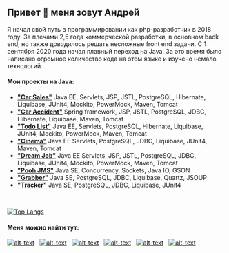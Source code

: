 ## Привет 👋 меня зовут Андрей
<p>Я начал свой путь в программировании как php-разработчик в 2018 году. За плечами 2,5 года коммерческой разработки, в основном back end, но также доводилось решать несложные front end задачи. С 1 сентября 2020 года начал плавный переход на Java. За это время было написано огромное количество кода на этом языке и изучено немало технологий.</p>
<h4>Мои проекты на Java:</h4>

<ul>
  <li>
    <strong><a href="https://github.com/ReyBos/job4j_cars">"Car Sales"</a></strong> Java EE, Servlets, JSP, JSTL, PostgreSQL, Hibernate, Liquibase, JUnit4, Mockito, PowerMock, Maven, Tomcat
  </li>
  <li>
    <strong><a href="https://github.com/ReyBos/job4j_car_accident">"Car Accident"</a></strong> Spring framework, JSP, JSTL, PostgreSQL, JDBC, Hibernate, Liquibase, Maven, Tomcat
  </li>
  <li>
    <strong><a href="https://github.com/ReyBos/job4j_todo">"Todo List"</a></strong> Java EE, Servlets, PostgreSQL, Hibernate, Liquibase, JUnit4, Mockito, PowerMock, Maven, Tomcat
  </li>
  <li>
    <strong><a href="https://github.com/ReyBos/job4j_cinema">"Cinema"</a></strong> Java EE Servlets, PostgreSQL, JDBC, Liquibase, JUnit4, Maven, Tomcat
  </li>
  <li>
    <strong><a href="https://github.com/ReyBos/job4j_dreamjob">"Dream Job"</a></strong> Java EE Servlets, JSP, JSTL, PostgreSQL, JDBC, Liquibase, JUnit4, Mockito, PowerMock, Maven, Tomcat
  </li>
  <li>
    <strong><a href="https://github.com/ReyBos/job4j_pooh">"Pooh JMS"</a></strong> Java SE, Concurrency, Sockets, Java IO, GSON
  </li>
  <li>
    <strong><a href="https://github.com/ReyBos/job4j_grabber">"Grabber"</a></strong> Java SE, PostgreSQL, JDBC, Liquibase, Quartz, JSOUP
  </li>
  <li>
    <strong><a href="https://github.com/ReyBos/job4j_tracker">"Tracker"</a></strong> Java SE, PostgreSQL, JDBC, Liquibase, JUnit4
  </li>
  <!-- <li><strong><a href=""></a></strong></li> -->
</ul>

<br>

[![Top Langs](https://github-readme-stats.vercel.app/api/top-langs/?username=reybos&hide=css&layout=compact)](https://github.com/anuraghazra/github-readme-stats)

<h4>Меня можно найти тут:</h4>

[![alt-text](https://img.shields.io/badge/-linkedin-283e4a?style=flat&logo=linkedin&logoColor=white)](https://www.linkedin.com/in/reybos/)&nbsp;&nbsp;
[![alt-text](https://img.shields.io/badge/-LeetCode-FFA116?style=flat&logo=LeetCode&logoColor=black)](https://leetcode.com/reybos/)&nbsp;&nbsp;
[![alt-text](https://img.shields.io/badge/-telegram-grey?style=flat&logo=telegram&logoColor=white)](https://t.me/reybos)&nbsp;&nbsp;
[![alt-text](https://img.shields.io/badge/@%20email-005FED?style=flat&logo=mail&logoColor=white)](mailto:andreybosiy@yandex.ru)&nbsp;&nbsp;
[![alt-text](https://img.shields.io/badge/-ВКонтакте-blue?style=flat&logo=vk&logoColor=white  "vk.com")](https://vk.com/reybos)&nbsp;&nbsp;
[![alt-text](https://img.shields.io/badge/-instagram-E4405F?style=flat&logo=instagram&logoColor=white)](https://www.instagram.com/andreybossiy)&nbsp;&nbsp;
